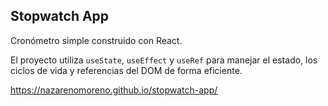 ## Stopwatch App

Cronómetro simple construido con React.

El proyecto utiliza `useState`, `useEffect` y `useRef` para manejar el estado, los ciclos de vida y referencias del DOM de forma eficiente.

https://nazarenomoreno.github.io/stopwatch-app/
